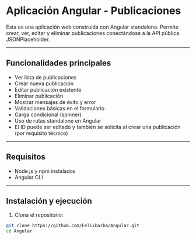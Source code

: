# Aplicación Angular - Publicaciones

Esta es una aplicación web construida con Angular standalone. Permite crear, ver, editar y eliminar publicaciones conectándose a la API pública JSONPlaceholder.

---

## Funcionalidades principales

- Ver lista de publicaciones
- Crear nueva publicación
- Editar publicación existente
- Eliminar publicación
- Mostrar mensajes de éxito y error
- Validaciones básicas en el formulario
- Carga condicional (spinner)
- Uso de rutas standalone en Angular
- El ID puede ser editado y también se solicita al crear una publicación (por requisito técnico)

---

## Requisitos

- Node.js y npm instalados
- Angular CLI

---

## Instalación y ejecución

1. Clona el repositorio:

```bash
git clone https://github.com/Felixbarba/Angular.git
cd Angular

